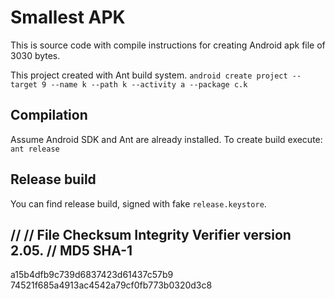 Smallest APK
=============

This is source code with compile instructions for creating Android apk file of 3030 bytes.

This project created with Ant build system.
```android create project --target 9 --name k --path k --activity a --package c.k```

## Compilation ##

Assume Android SDK and Ant are already installed.
To create build execute:
```ant release```

## Release build ##
You can find release build, signed with fake ```release.keystore```.

//
// File Checksum Integrity Verifier version 2.05.
//
                MD5                             SHA-1
-------------------------------------------------------------------------
a15b4dfb9c739d6837423d61437c57b9 74521f685a4913ac4542a79cf0fb773b0320d3c8